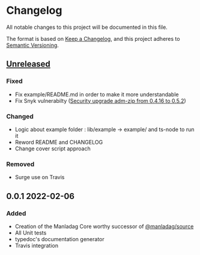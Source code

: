 # Changelog
All notable changes to this project will be documented in this file.

The format is based on [Keep a Changelog](https://keepachangelog.com/en/1.0.0/),
and this project adheres to [Semantic Versioning](https://semver.org/spec/v2.0.0.html).

## [Unreleased]

### Fixed
- Fix example/README.md in order to make it more understandable
- Fix Snyk vulnerabilty ([Security upgrade adm-zip from 0.4.16 to 0.5.2](https://github.com/Zepoze/manladag-core/pull/1))

### Changed
- Logic about example folder : lib/example -> example/ and ts-node to run it
- Reword README and CHANGELOG
- Change cover script approach

### Removed
- Surge use on Travis

## 0.0.1 2022-02-06

### Added
- Creation of the Manladag Core worthy successor of [@manladag/source](https://github.com/Zepoze/manladag-source)
- All Unit tests 
- typedoc's documentation generator
- Travis integration

[Unreleased]: https://github.com/Zepoze/manladag-core/compare/v0.0.1...HEAD